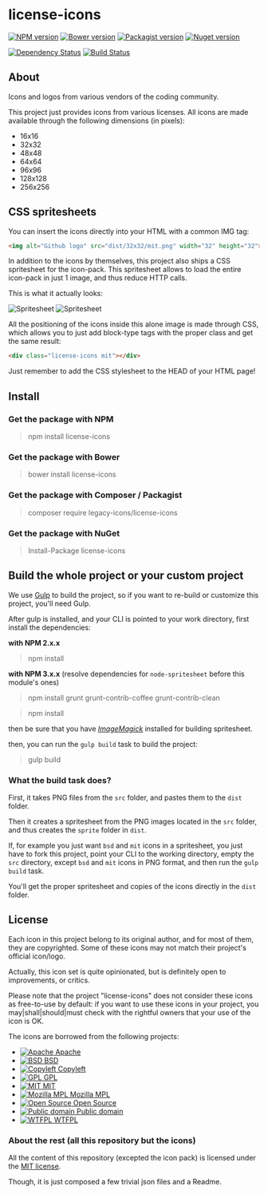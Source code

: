 
# license-icons

[![NPM version](https://img.shields.io/npm/v/license-icons.svg)](https://www.npmjs.org/package/license-icons)
[![Bower version](https://img.shields.io/bower/v/license-icons.svg)](http://bower.io/search/?q=license-icons)
[![Packagist version](https://img.shields.io/packagist/v/legacy-icons/license-icons.svg)](https://packagist.org/packages/legacy-icons/license-icons)
[![Nuget version](https://img.shields.io/nuget/v/license-icons.svg)](https://www.nuget.org/packages/license-icons/)

[![Dependency Status](https://img.shields.io/david/dev/legacy-icons/license-icons.svg)](https://david-dm.org/legacy-icons/license-icons)
[![Build Status](https://img.shields.io/travis/legacy-icons/license-icons.svg)](https://travis-ci.org/legacy-icons/license-icons)


## About

Icons and logos from various vendors of the coding community.

This project just provides icons from various licenses. All icons are made available through the following dimensions (in pixels):

* 16x16
* 32x32
* 48x48
* 64x64
* 96x96
* 128x128
* 256x256


## CSS spritesheets

You can insert the icons directly into your HTML with a common IMG tag:

```html
<img alt="Github logo" src="dist/32x32/mit.png" width="32" height="32">
```


In addition to the icons by themselves, this project also ships a CSS spritesheet for the icon-pack. This spritesheet allows to load the entire icon-pack in just 1 image, and thus reduce HTTP calls.

This is what it actually looks:

![Spritesheet](https://raw.githubusercontent.com/legacy-icons/license-icons/master/dist/sprite-32x32/license-icons.png)
![Spritesheet](https://raw.githubusercontent.com/legacy-icons/license-icons/master/dist/sprite-16x16/license-icons.png)


All the positioning of the icons inside this alone image is made through CSS, which allows you to just add block-type tags with the proper class and get the same result:

```html
<div class="license-icons mit"></div>
```

Just remember to add the CSS stylesheet to the HEAD of your HTML page!


## Install

### Get the package with NPM

> npm install license-icons


### Get the package with Bower

> bower install license-icons


### Get the package with Composer / Packagist

> composer require legacy-icons/license-icons


### Get the package with NuGet

> Install-Package license-icons


## Build the whole project or your custom project

We use [Gulp](http://gulpjs.com/) to build the project, so if you want to re-build or customize this project, you'll need Gulp.

After gulp is installed, and your CLI is pointed to your work directory, first install the dependencies:

**with NPM 2.x.x**

> npm install

**with NPM 3.x.x** (resolve dependencies for `node-spritesheet` before this module's ones)

> npm install grunt grunt-contrib-coffee grunt-contrib-clean

> npm install

then be sure that you have *[ImageMagick](http://www.imagemagick.org/script/binary-releases.php)* installed for building spritesheet.

then, you can run the `gulp build` task to build the project:

> gulp build


### What the build task does?

First, it takes PNG files from the `src` folder, and pastes them to the `dist` folder.

Then it creates a spritesheet from the PNG images located in the `src` folder, and thus creates the `sprite` folder in `dist`.

If, for example you just want `bsd` and `mit` icons in a spritesheet, you just have to fork this project, point your CLI to the working directory, 
empty the `src` directory, except `bsd` and `mit` icons in PNG format, and then run the `gulp build` task.

You'll get the proper spritesheet and copies of the icons directly in the `dist` folder.


## License

Each icon in this project belong to its original author, and for most of them, they are copyrighted. Some of these icons may not match their project's official icon/logo.

Actually, this icon set is quite opinionated, but is definitely open to improvements, or critics.

Please note that the project "license-icons" does not consider these icons as free-to-use by default: 
if you want to use these icons in your project, you may|shall|should|must check with the rightful owners that your use of the icon is OK.


The icons are borrowed from the following projects:

* [![Apache](https://raw.githubusercontent.com/legacy-icons/license-icons/master/dist/32x32/apache.png) Apache](https://www.apache.org/licenses/LICENSE-2.0)
* [![BSD](https://raw.githubusercontent.com/legacy-icons/license-icons/master/dist/32x32/bsd.png) BSD](http://opensource.org/licenses/BSD-3-Clause)
* [![Copyleft](https://raw.githubusercontent.com/legacy-icons/license-icons/master/dist/32x32/copyleft.png) Copyleft](https://www.gnu.org/copyleft/copyleft.en.html)
* [![GPL](https://raw.githubusercontent.com/legacy-icons/license-icons/master/dist/32x32/gpl.png) GPL](https://www.gnu.org/licenses/gpl-3.0.en.html)
* [![MIT](https://raw.githubusercontent.com/legacy-icons/license-icons/master/dist/32x32/mit.png) MIT](http://opensource.org/licenses/MIT)
* [![Mozilla MPL](https://raw.githubusercontent.com/legacy-icons/license-icons/master/dist/32x32/mozilla.png) Mozilla MPL](https://www.mozilla.org/MPL/)
* [![Open Source](https://raw.githubusercontent.com/legacy-icons/license-icons/master/dist/32x32/open-source.png) Open Source](http://opensource.org/licenses)
* [![Public domain](https://raw.githubusercontent.com/legacy-icons/license-icons/master/dist/32x32/public-domain.png) Public domain](http://en.wikipedia.org/wiki/Public_domain)
* [![WTFPL](https://raw.githubusercontent.com/legacy-icons/license-icons/master/dist/32x32/wtfpl.png) WTFPL](http://www.wtfpl.net/)


### About the rest (all this repository but the icons)

All the content of this repository (excepted the icon pack) 
is licensed under the [MIT license](http://opensource.org/licenses/MIT).

Though, it is just composed a few trivial json files and a Readme.

